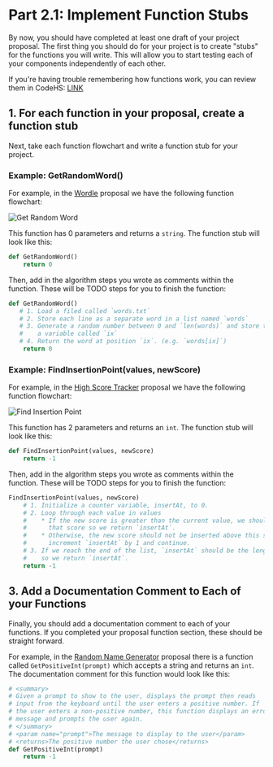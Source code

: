 # Part 2.1: Implement Function Stubs

By now, you should have completed at least one draft of your project proposal.
The first thing you should do for your project is to create "stubs" for the
functions you will write. This will allow you to start testing each of your
components independently of each other.

If you're having trouble remembering how functions work, you can review them in CodeHS:
[LINK](https://codehs.com/lms/assignment/71997567)

## 1. For each function in your proposal, create a function stub

Next, take each function flowchart and write a function stub for your project.

### Example: GetRandomWord()

For example, in the [Wordle](Examples/Wordle.md) proposal we have the following function flowchart:

![Get Random Word](images/GetRandomWord.png)

This function has 0 parameters and returns a `string`. The function stub will look
like this:

```python
def GetRandomWord()
    return 0
```

Then, add in the algorithm steps you wrote as comments within the function. These
will be TODO steps for you to finish the function:

```python
def GetRandomWord()
   # 1. Load a filed called `words.txt`
   # 2. Store each line as a separate word in a list named `words`
   # 3. Generate a random number between 0 and `len(words)` and store the result in
   #    a variable called `ix`
   # 4. Return the word at position `ix`. (e.g. `words[ix]`)
    return 0
```

### Example: FindInsertionPoint(values, newScore)

For example, in the [High Score Tracker](Examples/HighScoreTracker.md) proposal
we have the following function flowchart:

![Find Insertion Point](images/HighScoreTracker-FindInsertionPoint.png)

This function has 2 parameters and returns an `int`. The function stub will look
like this:

```python
def FindInsertionPoint(values, newScore)
    return -1
```

Then, add in the algorithm steps you wrote as comments within the function. These
will be TODO steps for you to finish the function:

```python
FindInsertionPoint(values, newScore)
    # 1. Initialize a counter variable, insertAt, to 0.
    # 2. Loop through each value in values
    #    * If the new score is greater than the current value, we should insert above
    #      that score so we return `insertAt`.
    #    * Otherwise, the new score should not be inserted above this score so we
    #      increment `insertAt` by 1 and continue.
    # 3. If we reach the end of the list, `insertAt` should be the length of the list
    #    so we return `insertAt`.
    return -1
```

## 3. Add a Documentation Comment to Each of your Functions

Finally, you should add a documentation comment to each of your functions. If you
completed your proposal function section, these should be straight forward.

For example, in the [Random Name
Generator](Examples/Random%20Name%20Generator.md) proposal there is a function
called `GetPositiveInt(prompt)` which accepts a string and returns an
`int`. The documentation comment for this function would look like this:

```python
# <summary>
# Given a prompt to show to the user, displays the prompt then reads
# input from the keyboard until the user enters a positive number. If
# the user enters a non-positive number, this function displays an error
# message and prompts the user again.
# </summary>
# <param name="prompt">The message to display to the user</param>
# <returns>The positive number the user chose</returns>
def GetPositiveInt(prompt)
    return -1
```

